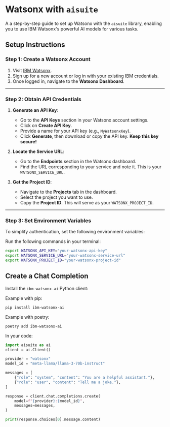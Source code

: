# Watsonx with `aisuite`

A a step-by-step guide to set up Watsonx with the `aisuite` library, enabling you to use IBM Watsonx's powerful AI models for various tasks.

## Setup Instructions

### Step 1: Create a Watsonx Account

1. Visit [IBM Watsonx](https://www.ibm.com/watsonx).
2. Sign up for a new account or log in with your existing IBM credentials.
3. Once logged in, navigate to the **Watsonx Dashboard**.

---

### Step 2: Obtain API Credentials

1. **Generate an API Key**:
   - Go to the **API Keys** section in your Watsonx account settings.
   - Click on **Create API Key**.
   - Provide a name for your API key (e.g., `MyWatsonxKey`).
   - Click **Generate**, then download or copy the API key. **Keep this key secure!**

2. **Locate the Service URL**:
   - Go to the **Endpoints** section in the Watsonx dashboard.
   - Find the URL corresponding to your service and note it. This is your `WATSONX_SERVICE_URL`.

3. **Get the Project ID**:
   - Navigate to the **Projects** tab in the dashboard.
   - Select the project you want to use.
   - Copy the **Project ID**. This will serve as your `WATSONX_PROJECT_ID`.

---

### Step 3: Set Environment Variables

To simplify authentication, set the following environment variables:

Run the following commands in your terminal:

```bash
export WATSONX_API_KEY="your-watsonx-api-key"
export WATSONX_SERVICE_URL="your-watsonx-service-url"
export WATSONX_PROJECT_ID="your-watsonx-project-id"
```


## Create a Chat Completion

Install the `ibm-watsonx-ai` Python client:

Example with pip:

```shell
pip install ibm-watsonx-ai
```

Example with poetry:

```shell
poetry add ibm-watsonx-ai
```

In your code:

```python
import aisuite as ai
client = ai.Client()

provider = "watsonx"
model_id = "meta-llama/llama-3-70b-instruct"

messages = [
    {"role": "system", "content": "You are a helpful assistant."},
    {"role": "user", "content": "Tell me a joke."},
]

response = client.chat.completions.create(
    model=f"{provider}:{model_id}",
    messages=messages,
)

print(response.choices[0].message.content)
```